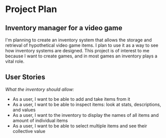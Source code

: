 [//]: # (# My Personal Project)

[//]: # ()
[//]: # (## A subtitle)

[//]: # ()
[//]: # (A *bulleted* list:)

[//]: # (- item 1)

[//]: # (- item 2)

[//]: # (- item 3)

[//]: # ()
[//]: # (An example of text with **bold** and *italic* fonts.  )

# Project Plan
## Inventory manager for a video game

I'm planning to create an inventory system that allows the storage and retrieval of hypothetical video game items.
I plan to use it as a way to see how inventory systems are designed.
This project is of interest to me because I want to create games, and in most games an inventory plays a vital role.

## User Stories

*What the inventory should allow:*
- As a user, I want to be able to add and take items from it
- As a user, I want to be able to inspect items: look at stats, descriptions, and values
- As a user, I want to the inventory to display the names of all items and amount of individual items
- As a user, I want to be able to select multiple items and see their collective value
